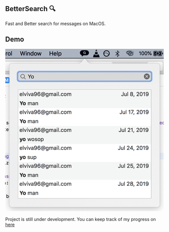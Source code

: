## BetterSearch 🔍
Fast and Better search for messages on MacOS.

## Demo
![Demo](demo.png)

Project is still under development. You can keep track of my progress on [here](https://www.notion.so/BetterSearch-To-do-s-e2689fcc8ef04119bfc4344c4ad472ac)
